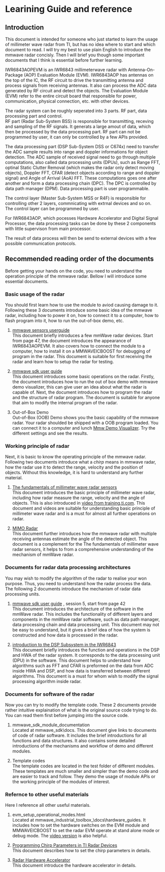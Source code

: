 # Learining Guide and reference

## Introduction
This document is intended for someone who just started to learn the usage of millimeter wave radar from TI, but has no idea where to start and which document to read. I will try my best to use plain English to introduce the mmwave radar concisly. Then I will brief you though some important documents that I think is essential before further learning.  
  
IWR6843AOPEVM is an IWR6843 millimeterwave radar with Antenna-On-Package (AOP) Evaluation Module (EVM). IWR6843AOP has antennas on the top of the IC, the RF circuit to drive the transmitting antenna and process signals from receiving antennas. It also can process the ADC data generated by RF circuit and detect the objects. The Evaluation Module (EVM) refer to the entire circuit board that responsible for power, communication, physical connection, etc. with other devices.  
  
The radar system can be roughly seperated into 3 parts. RF part, data processing part and control.  
RF part (Radar Sub-System BSS) is responsible for transmitting, receving and sampling of the RF signals. It generats a large amout of data, which then be processed by the data processing part. RF part can not be programmed by user, it can only be controlled by a few APIs provided.  
  
The data processing part (DSP Sub-System DSS or C674x) need to transfer the ADC sample results into range and doppler informations for object detection. The ADC sample of received signal need to go through multiple computations, also called data processing units (DPUs), such as Range FFT, optinal Static Clutter Removal (which makes the radar only detect moving objects), Doppler FFT, CFAR (detect objects according to range and doppler signal) and Angle of Arrival (AoA) FFT. These computations goes one after another and form a data processing chain (DPC). The DPC is controlled by data path manager (DPM). Data processing part is user programmable.  
  
The control layer (Master Sub-System MSS or R4F) is responsible for controlling other 2 layers, commnicating with extrnal devices and so on. The control layer can be programmed by user.  

For IWR6843AOP, which pocesses Hardware Accelerator and Digital Signal Processor, the data processing tasks can be done by these 2 components with little supervison from main processor.

The result of data process will then be send to external devices with a few possible communication protocols.
  
## Recommended reading order of the documents  
Before getting your hands on the code, you need to understand the operation principle of the mmwave radar. Bellow I will introduce some essential documents.
  
### Basic usage of the radar  
You should first learn how to use the module to aviod causing damage to it. Following these 3 documents introduce some basic idea of the mmwave radar, including how to power it on, how to connect it to a computer, how to flash program into it, how to run the out-of-box demo, etc.  
1.	[mmwave sensors userguide](https://www.ti.com/lit/pdf/swru546)  
This document briefly introduces a few mmWave radar devices. Start from page 47, the document introduces the appearance of IWR6843AOPEVM. It also covers how to connect the module to a computer, how to install it on a MMWAVEICBOOST for debugging of program in the radar. This document is suitable for first receiving the radar and learn how to setup the radar for testing.  
  
2.	[mmwave sdk user guide](https://dr-download.ti.com/software-development/software-development-kit-sdk/MD-PIrUeCYr3X/03.05.00.04/mmwave_sdk_user_guide.pdf)  
This document introduces some basic operations on the radar. Firstly, the document introduces how to run the out of box demo with mmwave demo visualizer, this can give user an idea about what the radar is capable of. Next, the document introduces how to program the radar and the structure of radar program. The document is suitable for anyone that aim to modify the internal program of the radar.  

3. Out-of-Box Demo  
Out-of-Box (OOB) Demo shows you the basic capability of the mmwave radar. Your radar shoulded be shipped with a OOB program loaded. You can connect it to a computer and lunch [Mmw Demo Visualizer](https://dev.ti.com/gallery/view/mmwave/mmWave_Demo_Visualizer/ver/4.2.0/). Try the different settings and see the results.  
  
###	Working principle of radar  
Next, it is basic to know the operating principle of the mmwave radar. Following two documents introduce what a *chirp* means in mmwave radar, how the radar use it to detect the range, velocity and the position of objects. Without this knowledge, it is hard to understand any further material.  

1.	[The fundamentals of millimeter wave radar sensors](https://www.ti.com/lit/pdf/spyy005)  
This document introduces the basic principle of millimeter wave radar, including how radar measure the range, velocity and the angle of objects. This is also introduced in [video from training.ti.com](https://training.ti.com/intro-mmwave-sensing-fmcw-radars-module-1-range-estimation). This document and videos are suitable for understanding basic principle of millimeter wave radar and is a must for almost all further operations on radar.  
  
2.	[MIMO Radar](https://www.ti.com/lit/pdf/swra554)  
This document further introduces how the mmwave radar with multiple receiving antennas estimate the angle of the detected object. This document is a complement for the The fundamentals of millimeter wave radar sensors, it helps to from a comprehensive understanding of the mechanism of mmWave radar.
  
###	Documents for radar data processing architectures  
You may wish to modify the algorithm of the radar to realise your won purpose. Thus, you need to understand how the radar process the data. The following 2 documents introduce the mechanism of radar data processing units.
1.	[mmwave sdk user guide](https://dr-download.ti.com/software-development/software-development-kit-sdk/MD-PIrUeCYr3X/03.05.00.04/mmwave_sdk_user_guide.pdf) , session 5, start from page 42  
This document introduces the architecture of the software in the mmWave radar. This includes the functionality of different layers and components in the mmWave radar software, such as data path manager, data processing chain and data processing unit. This document may not be easy to understand, but it gives a brief idea of how the system is constructed and how data is processed in the radar.  
  
2.	[introduction to the DSP Subsystem in the IWR6843](https://www.ti.com/lit/pdf/swra621)  
This document briefly introduces the function and operations in the DSP and HWA of the radar system. It corresponds to the data processing unit (DPU) in the software. This document helps to understand how algorithms such as FFT and CFAR is preformed on the data from ADC inside HWA and DSP, and how data is transferred between different algorithms. This document is a must for whom wish to modify the signal processing algorithm inside radar.  
  
###	Documents for software of the radar  
Now you can try to modify the template code. These 2 documents provide rather intuitive explaination of what is the original source code trying to do. You can read them first before jumping into the source code.  
1. mmwave_sdk_module_documentation  
Located at mmwave_sdk<version>\docs. This document give links to documents of code of radar software. It includes the brief introductions for all functions and data structures. It also contains some detailed introductions of the mechanisms and workflow of demo and different modules.   
 
2. Template codes  
The template codes are located in the test folder of different modules. These templates are much smaller and simpler than the demo code and are easier to track and follow. They demo the usage of module APIs or the working principle of the modules of interest.

### Refernce to other useful materials
Here I reference all other useful materials.  
1. evm_setup_operational_modes.html  
Located at mmwave_industrial_toolbox_<ver>\docs\hardware_guides. It includes how to set the hardware switches on the EVM module and MMWAVEICBOOST to set the radar EVM operate at stand alone mode or debug mode. The [video version](https://training.ti.com/hardware-setup-mmwaveicboost-and-antenna-module) is also helpful.  
  
2. [Programming Chirp Parameters in TI Radar Devices](https://www.ti.com/lit/pdf/swra553)  
This document describes how to set the chirp parameters in details.
  
3. [Radar Hardware Accelerator](https://www.ti.com/lit/swru526)  
This document introduce the hardware accelerator in details.
